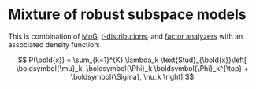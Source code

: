 # Mixture of robust subspace models

This is combination of [MoG](202210250956), [t-distributions](202210200938), and
[factor analyzers](202210251137) with an associated density function:

$$
P(\bold{x}) = \sum_{k=1}^{K} \lambda_k
\text{Stud}_{\bold{x}}\left[
\boldsymbol{\mu}_k, \boldsymbol{\Phi}_k \boldsymbol{\Phi}_k^{\top} +  \boldsymbol{\Sigma}, \nu_k
\right]
$$

